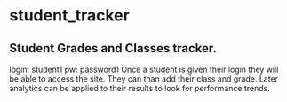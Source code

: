 # student_tracker

## Student Grades and Classes tracker.
login: student1
pw: password1
Once a student is given their login they will be able to access the site.
They can than add their class and grade.
Later analytics can be applied to their results to look for performance trends.
